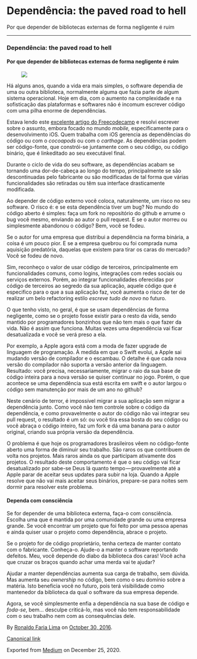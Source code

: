Dependência: the paved road to hell
===================================

Por que depender de bibliotecas externas de forma negligente é ruim

------------------------------------------------------------------------

### Dependência: the paved road to hell

#### Por que depender de bibliotecas externas de forma negligente é ruim

<figure>
<img src="https://cdn-images-1.medium.com/max/800/1*p81_580mm2QvL3hBpHQn9A.jpeg" class="graf-image" />
</figure>Há alguns anos, quando a vida era mais simples, o software
dependia de uma ou outra biblioteca, normalmente alguma que fazia parte
de algum sistema operacional. Hoje em dia, com o aumento na complexidade
e na sofisticação das plataformas e softwares não é incomum escrever
código com uma pilha enorme de dependências.

Estava lendo este
<a href="https://medium.freecodecamp.com/code-dependencies-are-the-devil-35ed28b556d#.75blw23sh" class="markup--anchor markup--p-anchor">excelente artigo do Freecodecamp</a>
e resolvi escrever sobre o assunto, embora focado no mundo *mobile,*
especificamente para o desenvolvimento iOS. Quem trabalha com iOS
gerencia as dependências do código ou com o *cocoapods* ou com o
*carthage*. As dependências podem ser código-fonte, que constrói-se
juntamente com o seu código, ou código binário, que é linkeditado ao seu
executável final.

Durante o ciclo de vida do seu software, as dependências acabam se
tornando uma dor-de-cabeça ao longo do tempo, principalmente se são
descontinuadas pelo fabricante ou são modificadas de tal forma que
várias funcionalidades são retiradas ou têm sua interface drasticamente
modificada.

Ao depender de código externo você coloca, naturalmente, um risco no seu
software. O risco é: e se esta dependência tiver um bug? No mundo do
código aberto é simples: faça um fork no repositório do github e arrume
o bug você mesmo, enviando ao autor o pull request. E se o autor morreu
ou simplesmente abandonou o código? Bem, você se fodeu.

Se o autor for uma empresa que distribui a dependência na forma binária,
a coisa é um pouco pior. E se a empresa quebrou ou foi comprada numa
aquisição predatória, daquelas que existem para tirar os caras do
mercado? Você se fodeu de novo.

Sim, reconheço o valor de usar código de terceiros, principalmente em
funcionalidades comuns, como logins, integrações com redes sociais ou
serviços externos. Porém, ao integrar funcionalidades oferecidas por
código de terceiros ao segredo da sua aplicação, aquele código que é
especifico para o que a sua aplicação faz, você aumenta o risco de ter
de realizar um belo refactoring estilo *escreve tudo de novo* no futuro.

O que tenho visto, no geral, é que se usam dependências de forma
negligente, como se o projeto fosse existir para o resto da vida, sendo
mantido por programadores bonzinhos que não tem mais o que fazer da
vida. Não é assim que funciona. Muitas vezes uma dependência vai ficar
desatualizada e você se verá preso a ela.

Por exemplo, a Apple agora está com a moda de fazer upgrade de linguagem
de programação. À medida em que o Swift evolui, a Apple sai mudando
versão de compilador e o escambau. O detalhe é que cada nova versão do
compilador não suporta a versão anterior da linguagem. Resultado: você
precisa, necessariamente, migrar o raio da sua base de código inteira
para a nova versão se quiser continuar no jogo. Porém, o que acontece se
uma dependência sua está escrita em swift e o autor largou o código sem
manutenção por mais de um ano no github?

Neste cenário de terror, é impossível migrar a sua aplicação sem migrar
a dependência junto. Como você não tem controle sobre o código da
dependência, e como provavelmente o autor do código não vai integrar seu
pull request, o resultado é um só: ou você tira essa bosta do seu código
ou você abraça o código inteiro, faz um fork e dá uma banana para o
autor original, criando sua própria versão da dependência.

O problema é que hoje os programadores brasileiros vêem no código-fonte
aberto uma forma de diminuir seu trabalho. São raros os que contribuem
de volta nos projetos. Mais raros ainda os que participam ativamente dos
projetos. O resultado deste comportamento é que o seu código vai ficar
desatualizado por sabe-se Deus lá quanto tempo — provavelmente até a
Apple parar de aceitar seus updates para subir na loja. Quando a Apple
resolve que não vai mais aceitar seus binários, prepare-se para noites
sem dormir para resolver este problema.

#### Dependa com consciência

Se for depender de uma biblioteca externa, faça-o com consciência.
Escolha uma que é mantida por uma comunidade grande ou uma empresa
grande. Se você encontrar um projeto que foi feito por uma pessoa apenas
e ainda quiser usar o projeto como dependência, abrace o projeto.

Se o projeto for de código proprietário, tenha certeza de manter contato
com o fabricante. Conheça-o. Ajude-o a manter o software reportando
defeitos. Meu, você depende do diabo da biblioteca dos caras! Você acha
que cruzar os braços quando achar uma merda vai te ajudar?

Ajudar a manter dependências aumenta sua carga de trabalho, sem dúvida.
Mas aumenta seu *ownership* no código, bem como o seu domínio sobre a
matéria. Isto beneficia você no futuro, pois terá visibilidade como
mantenedor da biblioteca da qual o software da sua empresa depende.

Agora, se você simplesmente enfia a dependência na sua base de código e
*foda-se*, bem… desculpe criticá-lo, mas você não tem responsabilidade
com o seu trabalho nem com as consequências dele.

By
<a href="https://medium.com/@ronaldolima" class="p-author h-card">Ronaldo Faria Lima</a>
on [October 30, 2016](https://medium.com/p/d80f6aad9b8).

<a href="https://medium.com/@ronaldolima/depend%C3%AAncia-the-paved-road-to-hell-d80f6aad9b8" class="p-canonical">Canonical link</a>

Exported from [Medium](https://medium.com) on December 25, 2020.
